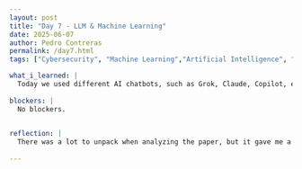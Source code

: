 ```yaml
---
layout: post
title: "Day 7 - LLM & Machine Learning"
date: 2025-06-07
author: Pedro Contreras
permalink: /day7.html
tags: ["Cybersecurity", "Machine Learning","Artificial Intelligence", "LLM"]

what_i_learned: |
  Today we used different AI chatbots, such as Grok, Claude, Copilot, etc., in order to analyze the research paper we were given and compare the results on how it breaks down the concepts we asked it about. From this, I was able to ask about the method for developing the Meta Adv model used in the paper in order to not only detect unforseen adversarial attacks, but also defend against them. After this, we began building our first machine learning model using what is called the "Hello, World" of machine learning in Python. We were able to succesfully load a dataset into our code, and then from there we were able to split the dataset and have the model predict the rest of the unseen data. We tested different algorithms and chose the most accurate one and we got the results we expected.
  
blockers: |
  No blockers.
  

reflection: |
  There was a lot to unpack when analyzing the paper, but it gave me a better understanding of which LLM can break things down for me in a way I can understand. I feel like going into the research now, I know how to ask and use this in my research in a way for me to understand. Doing the machine learning simple project was also helpful because I can see how the model acts when it trains and ests data. What was hard for me was to understand how that works but now I can see how the machine learning is working within itself and uses the dataset. Our project will use large datasets in order to train the model to detec and defend against new adversarial attacks, so this was a good starter for this concep within our research.
  
---
```

